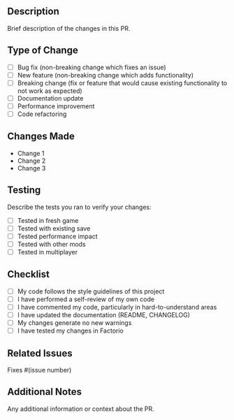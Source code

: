 ## Description
Brief description of the changes in this PR.

## Type of Change
- [ ] Bug fix (non-breaking change which fixes an issue)
- [ ] New feature (non-breaking change which adds functionality)
- [ ] Breaking change (fix or feature that would cause existing functionality to not work as expected)
- [ ] Documentation update
- [ ] Performance improvement
- [ ] Code refactoring

## Changes Made
- Change 1
- Change 2
- Change 3

## Testing
Describe the tests you ran to verify your changes:
- [ ] Tested in fresh game
- [ ] Tested with existing save
- [ ] Tested performance impact
- [ ] Tested with other mods
- [ ] Tested in multiplayer

## Checklist
- [ ] My code follows the style guidelines of this project
- [ ] I have performed a self-review of my own code
- [ ] I have commented my code, particularly in hard-to-understand areas
- [ ] I have updated the documentation (README, CHANGELOG)
- [ ] My changes generate no new warnings
- [ ] I have tested my changes in Factorio

## Related Issues
Fixes #(issue number)

## Additional Notes
Any additional information or context about the PR.
